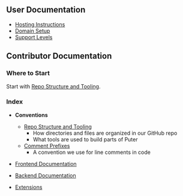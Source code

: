## User Documentation

- [Hosting Instructions](./self-hosters/instructions.md)
- [Domain Setup](./self-hosters/domains.md)
- [Support Levels](./self-hosters/support.md)

## Contributor Documentation

### Where to Start

Start with [Repo Structure and Tooling](./contributors/structure.md).

### Index

- **Conventions**
  - [Repo Structure and Tooling](./contributors/structure.md)
    - How directories and files are organized in our GitHub repo
    - What tools are used to build parts of Puter
  - [Comment Prefixes](./contributors/comment_prefixes.md)
    - A convention we use for line comments in code

- [Frontend Documentation](/src/gui/doc)
- [Backend Documentation](/src/backend/doc)
- [Extensions](./contributors/extensions/)
